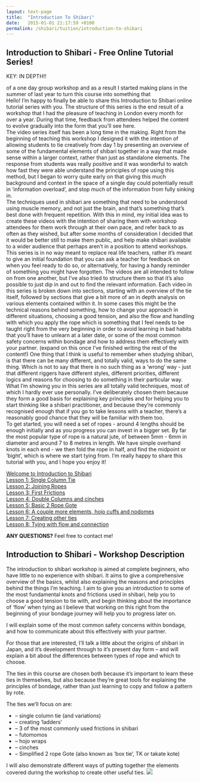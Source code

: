 ```yaml
---
layout: text-page
title:  "Introduction To Shibari"
date:   2015-01-01 21:17:59 +0100
permalink: /shibari/tuition/introduction-to-shibari
---
```

<h2 class="information-text-h2">Introduction to Shibari - Free Online Tutorial Series!</h2>


KEY: IN DEPTH!!

of a one day group workshop and as a result I started making plans in the summer of last year to turn this course into something that <br> Hello! I’m happy to finally be able to share this Introduction to Shibari online tutorial series with you.  The structure of this series is the end result of a workshop that I had the pleasure of teaching in London every month for over a year. During that time, feedback from attendees helped the content to evolve gradually into the form that you’ll see here.<br>
The video series itself has been a long time in the making. Right from the beginning of teaching this workshop I designed it with the intention of allowing students to tie creatively from day 1 by presenting an overview of some of the fundamental elements of shibari together in a way that made sense within a larger context, rather than just as standalone elements. The response from students was really positive and it was wonderful to watch how fast they were able understand the principles of rope using this method, but I began to worry quite early on that giving this much background and context in the space of a single day could potentially result in ‘information overload’, and stop much of the information from fully sinking in.<br>
The techniques used in shibari are something that need to be understood using muscle memory, and not just the brain, and that’s something that’s best done with frequent repetition. With this in mind, my initial idea was to create these videos with the intention of sharing them with workshop attendees for them work through at their own pace, and refer back to as often as they wished, but after some months of consideration I decided that it would be better still to make them public, and help make shibari available to a wider audience that perhaps aren’t in a position to attend workshops.<br>
This series is in no way meant to replace real life teachers, rather it’s meant to give an initial foundation that you can ask a teacher for feedback on when you feel ready to do so, or alternatively, for having a handy reminder of something you might have forgotten.
The videos are all intended to follow on from one another, but I’ve also tried to structure them so that it’s also possible to just dip in and out to find the relevant information. Each video in this series is broken down into sections, starting with an overview of the tie itself, followed by sections that give a bit more of an in depth analysis on various elements contained within it.  In some cases this might be the technical reasons behind something, how to change your approach in different situations, choosing a good tension, and also the flow and handling with which you apply the rope which is something that I feel needs to be taught right from the very beginning in order to avoid learning in bad habits that you’ll have to unlearn at a later date, or some of the most common safety concerns within bondage and how to address them effectively with your partner. (expand on this once I’ve finished writing the rest of the content!)
One thing that I think is useful to remember when studying shibari, is that there can be many different, and totally valid, ways to do the same thing. Which is not to say that there is no such thing as a ‘wrong’ way - just that different riggers have different styles, different priorities, different logics and reasons for choosing to do something in their particular way. <br>
What I’m showing you in this series are all totally valid techniques, most of which I hardly ever use personally. I’ve deliberately chosen them because they form a good basis for explaining key principles and for helping you to start thinking like a shibari practitioner, and because they’re commonly recognised enough that if you go to take lessons with a teacher, there’s a reasonably good chance that they will be familiar with them too.<br>
To get started, you will need a set of ropes - around 4 lengths should be enough initially and as you progress you can invest in a bigger set.  By far the most popular type of rope is a natural jute, of between 5mm - 6mm in diameter and around 7 to 8 metres in length. We have simple overhand knots in each end - we then fold the rope in half, and find the midpoint or ‘bight’, which is where we start tying from.
I’m really happy to share this tutorial with you, and I hope you enjoy it!<br>

<a href="#" target="_blank_">Welcome to Introduction to Shibari</a><br>
<a href="#" target="_blank_">Lesson 1: Single Column Tie</a><br>
<a href="#" target="_blank_">Lesson 2: Joining Ropes</a><br>
<a href="#" target="_blank_">Lesson 3: First Frictions</a><br>
<a href="#" target="_blank_">Lesson 4: Double Columns and cinches</a><br>
<a href="#" target="_blank_">Lesson 5: Basic 2 Rope Gote</a><br>
<a href="#" target="_blank_">Lesson 6: A couple more elements, hojo cuffs and nodomes</a><br>
<a href="#" target="_blank_">Lesson 7: Creating other ties</a><br>
<a href="#" target="_blank_">Lesson 8: Tying with flow and connection</a><br>


**ANY QUESTIONS?** Feel free to contact me!

<h2 class="information-text-h2">Introduction to Shibari - Workshop Description</h2>

The introduction to shibari workshop is aimed at complete beginners, who have little to no experience with shibari.  It aims to give a comprehensive overview of the basics, whilst also explaining the reasons and principles behind the things I’m teaching.  I aim to give you an introduction to some of the most fundamental knots and frictions used in shibari, help you to choose a good tension to tie with, and begin thinking about the importance of ‘flow’ when tying as I believe that working on this right from the beginning of your bondage journey will help you to progress later on.

I will explain some of the most common safety concerns within bondage, and how to communicate about this effectively with your partner.

For those that are interested, I’ll talk a little about the origins of shibari in Japan, and it’s development through to it’s present day form – and will explain a bit about the differences between types of rope and which to choose.

The ties in this course are chosen both because it’s important to learn these ties in themselves, but also because they’re great tools for explaining the principles of bondage, rather than just learning to copy and follow a pattern by rote.

The ties we’ll focus on are:
<ul class="information-list">
<li> – single column tie (and variations)</li>
<li> – creating ‘ladders’</li>
<li> – 3 of the most commonly used frictions in shibari</li>
<li> – futomomos</li>
<li> – hojo wraps</li>
<li> – cinches</li>
<li> – Simplified 2 rope Gote (also known as ‘box tie’, TK or takate kote)</li>
</ul>
I will also demonstrate different ways of putting together the elements covered during the workshop to create other useful ties.
<img src="{{site.baseurl}}/img/shibari/events/gestalta-bishop-introtoshibari.jpg" class="text-image-left" />
